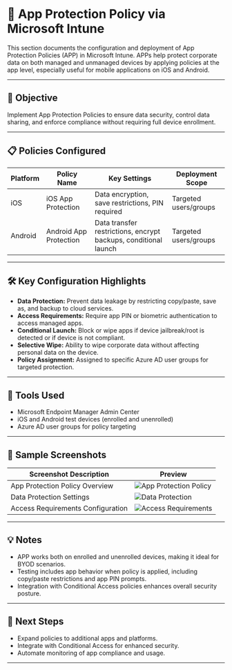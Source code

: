 # 📱 App Protection Policy via Microsoft Intune

This section documents the configuration and deployment of App Protection Policies (APP) in Microsoft Intune. APPs help protect corporate data on both managed and unmanaged devices by applying policies at the app level, especially useful for mobile applications on iOS and Android.

---

## 🎯 Objective

Implement App Protection Policies to ensure data security, control data sharing, and enforce compliance without requiring full device enrollment.

---

## 📋 Policies Configured

| Platform | Policy Name             | Key Settings                                    | Deployment Scope             |
|----------|------------------------|------------------------------------------------|------------------------------|
| iOS      | iOS App Protection     | Data encryption, save restrictions, PIN required | Targeted users/groups        |
| Android  | Android App Protection | Data transfer restrictions, encrypt backups, conditional launch | Targeted users/groups        |

---

## 🛠 Key Configuration Highlights

- **Data Protection:** Prevent data leakage by restricting copy/paste, save as, and backup to cloud services.
- **Access Requirements:** Require app PIN or biometric authentication to access managed apps.
- **Conditional Launch:** Block or wipe apps if device jailbreak/root is detected or if device is not compliant.
- **Selective Wipe:** Ability to wipe corporate data without affecting personal data on the device.
- **Policy Assignment:** Assigned to specific Azure AD user groups for targeted protection.

---

## 🔧 Tools Used

- Microsoft Endpoint Manager Admin Center
- iOS and Android test devices (enrolled and unenrolled)
- Azure AD user groups for policy targeting

---

## 📸 Sample Screenshots

| Screenshot Description           | Preview                        |
|---------------------------------|-------------------------------|
| App Protection Policy Overview   | ![App Protection Policy](app-protection-overview.png)  |
| Data Protection Settings         | ![Data Protection](data-protection-settings.png)       |
| Access Requirements Configuration| ![Access Requirements](access-requirements.png)       |


---

## 💡 Notes

- APP works both on enrolled and unenrolled devices, making it ideal for BYOD scenarios.
- Testing includes app behavior when policy is applied, including copy/paste restrictions and app PIN prompts.
- Integration with Conditional Access policies enhances overall security posture.

---

## 🚀 Next Steps

- Expand policies to additional apps and platforms.
- Integrate with Conditional Access for enhanced security.
- Automate monitoring of app compliance and usage.

---


